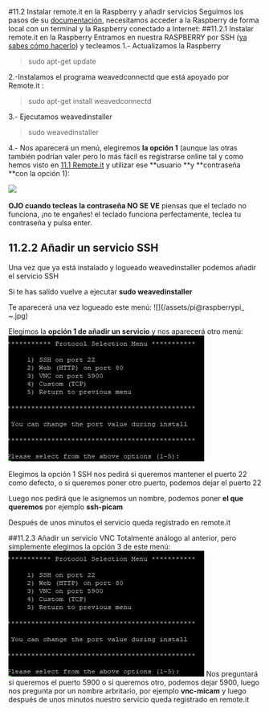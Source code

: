 #11.2 Instalar remote.it en la Raspberry y añadir servicios
Seguimos los pasos de su [documentación](https://remot3it.zendesk.com/hc/en-us/articles/115000264832-Add-your-Pi-and-all-your-Weaved-services-to-remot3-it-today), necesitamos acceder a la Raspberry de forma local con un terminal y la Raspberry conectado a Internet:
##11.2.1 Instalar remote.it en la Raspberry
Entramos en nuestra RASPBERRY por SSH ([ya sabes cómo hacerlo](/5-ssh.md)) y tecleamos
1.- Actualizamos la Raspberry
>sudo apt-get update

2.-Instalamos el programa weavedconnectd que está apoyado por Remote.it :
>sudo apt-get install weavedconnectd   

3.- Ejecutamos weavedinstaller

>sudo weavedinstaller

4.- Nos aparecerá un menú, elegiremos **la opción 1** (aunque las otras también podrían valer pero lo más fácil es registrarse online tal y como hemos visto en [11.1 Remote.it](/11-conectando-desde-internet/111-remoteit.md) y utilizar ese **usuario **y **contraseña **con la opción 1):

![](http://forum.weaved.com/uploads/default/original/1X/415af66ac614261c254f11b540f0dd34297998f3.png)

**OJO cuando tecleas la contraseña NO SE VE** piensas que el teclado no funciona, ¡no te engañes! el teclado funciona perfectamente, teclea tu contraseña y pulsa enter.
## 11.2.2 Añadir un servicio SSH
Una vez que ya está instalado y logueado weavedinstaller podemos añadir el servicio SSH 

Si te has salido vuelve a ejecutar **sudo weavedinstaller**

Te aparecerá una vez logueado este menú:
![](/assets/pi@raspberrypi_ ~.jpg)

Elegimos la **opción 1 de añadir un servicio** y nos aparecerá otro menú:
![](/assets/otromenu.jpg)

Elegimos la opción 1 SSH nos pedirá si queremos mantener el puerto 22 como defecto, o si queremos poner otro puerto, podemos dejar el puerto 22

Luego nos pedirá que le asignemos un nombre, podemos poner **el que queremos** por ejemplo **ssh-picam** 

Después de unos minutos el servicio queda registrado en remote.it

##11.2.3 Añadir un servicio VNC
Totalmente análogo al anterior, pero simplemente elegimos la opción 3 de este menú:
![](/assets/otromenu.jpg)
Nos preguntará si queremos el puerto 5900 o si queremos otro, podemos dejar 5900, luego nos pregunta por un nombre arbritario, por ejemplo **vnc-micam** y luego después de unos minutos nuestro servicio queda registrado en remote.it


 